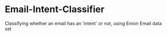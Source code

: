 # Email-Intent-Classifier
Classifying whether an email has an 'intent' or not, using Enron Email data set
